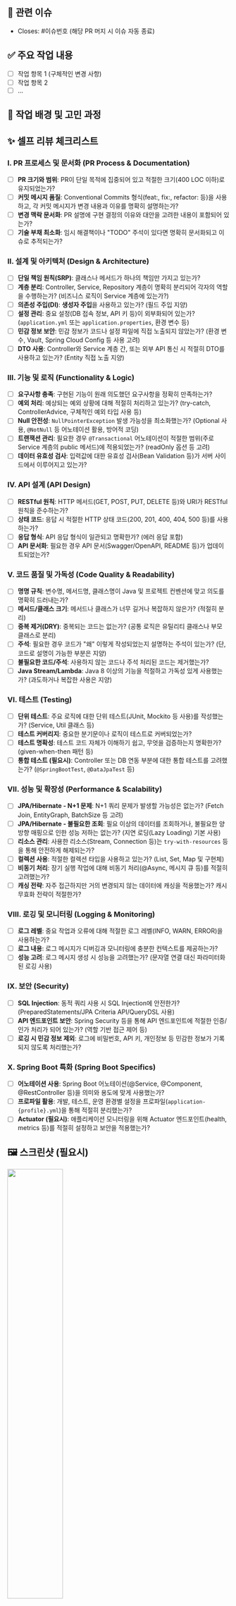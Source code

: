 ## 🔗 관련 이슈

- Closes: #이슈번호 (해당 PR 머지 시 이슈 자동 종료)
## ✅ 주요 작업 내용

- [ ] 작업 항목 1 (구체적인 변경 사항)
- [ ] 작업 항목 2
- [ ] ...

## 🤔 작업 배경 및 고민 과정

## ✨ 셀프 리뷰 체크리스트

### Ⅰ. PR 프로세스 및 문서화 (PR Process & Documentation)
- [ ] **PR 크기와 범위**: PR이 단일 목적에 집중되어 있고 적절한 크기(400 LOC 이하)로 유지되었는가?
- [ ] **커밋 메시지 품질**: Conventional Commits 형식(feat:, fix:, refactor: 등)을 사용하고, 각 커밋 메시지가 변경 내용과 이유를 명확히 설명하는가?
- [ ] **변경 맥락 문서화**: PR 설명에 구현 결정의 이유와 대안을 고려한 내용이 포함되어 있는가?
- [ ] **기술 부채 최소화**: 임시 해결책이나 "TODO" 주석이 있다면 명확히 문서화되고 이슈로 추적되는가?

### Ⅱ. 설계 및 아키텍처 (Design & Architecture)
- [ ] **단일 책임 원칙(SRP)**: 클래스나 메서드가 하나의 책임만 가지고 있는가? 
- [ ] **계층 분리**: Controller, Service, Repository 계층이 명확히 분리되어 각자의 역할을 수행하는가? (비즈니스 로직이 Service 계층에 있는가?) 
- [ ] **의존성 주입(DI)**: **생성자 주입**을 사용하고 있는가? (필드 주입 지양) 
- [ ] **설정 관리**: 중요 설정(DB 접속 정보, API 키 등)이 외부화되어 있는가? (`application.yml` 또는 `application.properties`, 환경 변수 등) 
- [ ] **민감 정보 보안**: 민감 정보가 코드나 설정 파일에 직접 노출되지 않았는가? (환경 변수, Vault, Spring Cloud Config 등 사용 고려) 
- [ ] **DTO 사용**: Controller와 Service 계층 간, 또는 외부 API 통신 시 적절히 DTO를 사용하고 있는가? (Entity 직접 노출 지양) 

### Ⅲ. 기능 및 로직 (Functionality & Logic)
- [ ] **요구사항 충족**: 구현된 기능이 원래 의도했던 요구사항을 정확히 만족하는가? 
- [ ] **예외 처리**: 예상되는 예외 상황에 대해 적절히 처리하고 있는가? (try-catch, ControllerAdvice, 구체적인 예외 타입 사용 등) 
- [ ] **Null 안전성**: `NullPointerException` 발생 가능성을 최소화했는가? (Optional 사용, `@NotNull` 등 어노테이션 활용, 방어적 코딩) 
- [ ] **트랜잭션 관리**: 필요한 경우 `@Transactional` 어노테이션이 적절한 범위(주로 Service 계층의 public 메서드)에 적용되었는가? (readOnly 옵션 등 고려) 
- [ ] **데이터 유효성 검사**: 입력값에 대한 유효성 검사(Bean Validation 등)가 서버 사이드에서 이루어지고 있는가? 

### Ⅳ. API 설계 (API Design)
- [ ] **RESTful 원칙**: HTTP 메서드(GET, POST, PUT, DELETE 등)와 URI가 RESTful 원칙을 준수하는가?
- [ ] **상태 코드**: 응답 시 적절한 HTTP 상태 코드(200, 201, 400, 404, 500 등)를 사용하는가?
- [ ] **응답 형식**: API 응답 형식이 일관되고 명확한가? (에러 응답 포함)
- [ ] **API 문서화**: 필요한 경우 API 문서(Swagger/OpenAPI, README 등)가 업데이트되었는가?

### Ⅴ. 코드 품질 및 가독성 (Code Quality & Readability)
- [ ] **명명 규칙**: 변수명, 메서드명, 클래스명이 Java 및 프로젝트 컨벤션에 맞고 의도를 명확히 드러내는가? 
- [ ] **메서드/클래스 크기**: 메서드나 클래스가 너무 길거나 복잡하지 않은가? (적절히 분리) 
- [ ] **중복 제거(DRY)**: 중복되는 코드는 없는가? (공통 로직은 유틸리티 클래스나 부모 클래스로 분리) 
- [ ] **주석**: 필요한 경우 코드가 "왜" 이렇게 작성되었는지 설명하는 주석이 있는가? (단, 코드로 설명이 가능한 부분은 지양) 
- [ ] **불필요한 코드/주석**: 사용하지 않는 코드나 주석 처리된 코드는 제거했는가? 
- [ ] **Java Stream/Lambda**: Java 8 이상의 기능을 적절하고 가독성 있게 사용했는가? (과도하거나 복잡한 사용은 지양) 

### Ⅵ. 테스트 (Testing)
- [ ] **단위 테스트**: 주요 로직에 대한 단위 테스트(JUnit, Mockito 등 사용)를 작성했는가? (Service, Util 클래스 등) 
- [ ] **테스트 커버리지**: 중요한 분기문이나 로직이 테스트로 커버되었는가? 
- [ ] **테스트 명확성**: 테스트 코드 자체가 이해하기 쉽고, 무엇을 검증하는지 명확한가? (given-when-then 패턴 등) 
- [ ] **통합 테스트 (필요시)**: Controller 또는 DB 연동 부분에 대한 통합 테스트를 고려했는가? (`@SpringBootTest`, `@DataJpaTest` 등)

### Ⅶ. 성능 및 확장성 (Performance & Scalability)
- [ ] **JPA/Hibernate - N+1 문제**: N+1 쿼리 문제가 발생할 가능성은 없는가? (Fetch Join, EntityGraph, BatchSize 등 고려) 
- [ ] **JPA/Hibernate - 불필요한 조회**: 필요 이상의 데이터를 조회하거나, 불필요한 양방향 매핑으로 인한 성능 저하는 없는가? (지연 로딩(Lazy Loading) 기본 사용) 
- [ ] **리소스 관리**: 사용한 리소스(Stream, Connection 등)는 `try-with-resources` 등을 통해 안전하게 해제되는가? 
- [ ] **컬렉션 사용**: 적절한 컬렉션 타입을 사용하고 있는가? (List, Set, Map 및 구현체) 
- [ ] **비동기 처리**: 장기 실행 작업에 대해 비동기 처리(@Async, 메시지 큐 등)를 적절히 고려했는가?
- [ ] **캐싱 전략**: 자주 접근하지만 거의 변경되지 않는 데이터에 캐싱을 적용했는가? 캐시 무효화 전략이 적절한가?

### Ⅷ. 로깅 및 모니터링 (Logging & Monitoring)
- [ ] **로그 레벨**: 중요 작업과 오류에 대해 적절한 로그 레벨(INFO, WARN, ERROR)을 사용하는가?
- [ ] **로그 내용**: 로그 메시지가 디버깅과 모니터링에 충분한 컨텍스트를 제공하는가?
- [ ] **성능 고려**: 로그 메시지 생성 시 성능을 고려했는가? (문자열 연결 대신 파라미터화된 로깅 사용)

### Ⅸ. 보안 (Security)
- [ ] **SQL Injection**: 동적 쿼리 사용 시 SQL Injection에 안전한가? (PreparedStatements/JPA Criteria API/QueryDSL 사용) 
- [ ] **API 엔드포인트 보안**: Spring Security 등을 통해 API 엔드포인트에 적절한 인증/인가 처리가 되어 있는가? (역할 기반 접근 제어 등) 
- [ ] **로깅 시 민감 정보 제외**: 로그에 비밀번호, API 키, 개인정보 등 민감한 정보가 기록되지 않도록 처리했는가? 

### Ⅹ. Spring Boot 특화 (Spring Boot Specifics)
- [ ] **어노테이션 사용**: Spring Boot 어노테이션(@Service, @Component, @RestController 등)을 의미와 용도에 맞게 사용했는가? 
- [ ] **프로파일 활용**: 개발, 테스트, 운영 환경별 설정을 프로파일(`application-{profile}.yml`)을 통해 적절히 분리했는가? 
- [ ] **Actuator (필요시)**: 애플리케이션 모니터링을 위해 Actuator 엔드포인트(health, metrics 등)를 적절히 설정하고 보안을 적용했는가? 

## 🖼️ 스크린샷 (필요시)

<img src="파일 주소" width="50%" height="50%">
<br/>

## 💡 추가 전달 사항
